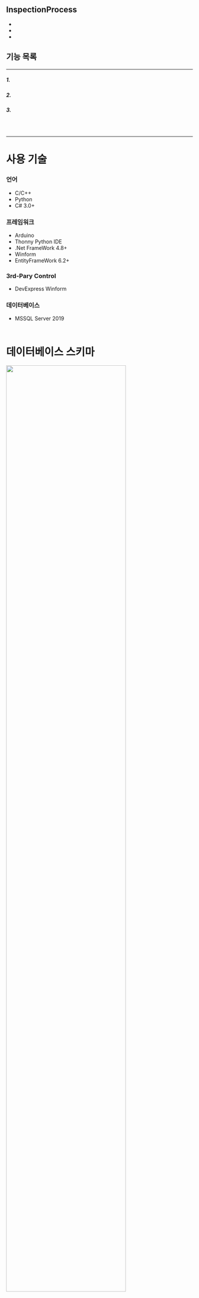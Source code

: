 ﻿## InspectionProcess

- 
- 
-  
 

## 기능 목록

#### 
----------------------
##### 1. 



##### 2. 


##### 3.
 　    
 


#### 
----------------------
##### 

##### 


##### 


##### 
  
  
  

##

#### 
#### 


# 사용 기술

### 언어

* C/C++
* Python
* C# 3.0+

### 프레임워크

* Arduino
* Thonny Python IDE
* .Net FrameWork 4.8+
* Winform
* EntityFrameWork 6.2+

### 3rd-Pary Control

* DevExpress Winform

### 데이터베이스

* MSSQL Server 2019  
  　

# 데이터베이스 스키마

<img src="https://user-images.githubusercontent.com/63761486/89498131-9d59f100-d7f8-11ea-8404-363ee25799c7.jpg" width="80%"></img>

# Point of Interest

### 검색조건을 DB로부터 불러올 시에 리스트가 다 나올때까지 멈추는 문제 
--------------------------
#### 증상
 
- 검색조건을 누르면 폼이 멈춤

#### 원인

- 동기적 프로그래밍을 하여서 요청을 하면 그 즉시 결과가 주어져야 하기 때문에 다 나올때까지 아무것도 못함

#### 결과

- 동기적프로그래밍을 비동기적 프로그래밍으로 바꿨음
- 비동기적 프로그래밍은 요청을 하면 그 즉시 결과가 주어지지 않아도 되기 때문에 리스트를 불러올때까지 다른 일을 할 수 있음
　    
![Query](query.png)

　  

### 같은 기능과 모양을 가진 버튼을 수정할 때 그 버튼을 가진 모든 폼에 들어가서 수정해야하는 번거로움 
------------------------------
#### 증상

 - 버튼에 수정사항이 생길 경우 그 버튼을 가진 모든 폼에 들어가서 수정해줘야함
 
#### 원인

 - 같은 기능과 모양을 가진 버튼인데 일일히 폼에 넣어주었음

#### 결과
 - 같은 기능과 모양 가진 버튼들을 유저컨트롤로 묶었음
 - 


### 프리웨어 사용시 팝업광고가 발생하는 문제
<img src="file.png" width="40%" height="30%" title="px(픽셀) 크기 설정" alt="RubberDuck"></img>

------------------------------
#### 증상
 - 3rd party control 중 하나인 Devexpress를 사용하면 프로그램을 실행할 때 마다 devexpress 확장판 구매 독려 광고가 나타남

#### 원인
 - 프리버전의 Devexpress 사용

#### 결과
 - 공개된 광고 제거 소스코드를 인용하여 devexpress 광고 제거 기능을 추가함  
　  
 ![Source](Source.png)





